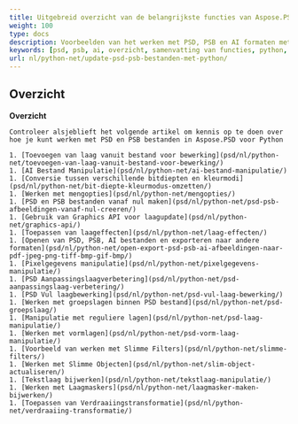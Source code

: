 ```yaml
---
title: Uitgebreid overzicht van de belangrijkste functies van Aspose.PSD voor Python
weight: 100
type: docs
description: Voorbeelden van het werken met PSD, PSB en AI formaten met behulp van Python
keywords: [psd, psb, ai, overzicht, samenvatting van functies, python, codevoorbeeld]
url: nl/python-net/update-psd-psb-bestanden-met-python/
---
```


## **Overzicht**

**Overzicht**
	
	Controleer alsjeblieft het volgende artikel om kennis op te doen over hoe je kunt werken met PSD en PSB bestanden in Aspose.PSD voor Python
	
	1. [Toevoegen van laag vanuit bestand voor bewerking](psd/nl/python-net/toevoegen-van-laag-vanuit-bestand-voor-bewerking/) 
	1. [AI Bestand Manipulatie](psd/nl/python-net/ai-bestand-manipulatie/) 
	1. [Conversie tussen verschillende bitdiepten en kleurmodi](psd/nl/python-net/bit-diepte-kleurmodus-omzetten/) 
	1. [Werken met mengopties](psd/nl/python-net/mengopties/) 
	1. [PSD en PSB bestanden vanaf nul maken](psd/nl/python-net/psd-psb-afbeeldingen-vanaf-nul-creeren/) 	
	1. [Gebruik van Graphics API voor laagupdate](psd/nl/python-net/graphics-api/) 
	1. [Toepassen van laageffecten](psd/nl/python-net/laag-effecten/) 
	1. [Openen van PSD, PSB, AI bestanden en exporteren naar andere formaten](psd/nl/python-net/open-export-psd-psb-ai-afbeeldingen-naar-pdf-jpeg-png-tiff-bmp-gif-bmp/) 
	1. [Pixelgegevens manipulatie](psd/nl/python-net/pixelgegevens-manipulatie/) 
	1. [PSD Aanpassingslaagverbetering](psd/nl/python-net/psd-aanpassingslaag-verbetering/) 
	1. [PSD Vul laagbewerking](psd/nl/python-net/psd-vul-laag-bewerking/) 
	1. [Werken met groepslagen binnen PSD bestand](psd/nl/python-net/psd-groepslaag/) 
	1. [Manipulatie met reguliere lagen](psd/nl/python-net/psd-laag-manipulatie/) 
	1. [Werken met vormlagen](psd/nl/python-net/psd-vorm-laag-manipulatie/) 
	1. [Voorbeeld van werken met Slimme Filters](psd/nl/python-net/slimme-filters/) 
	1. [Werken met Slimme Objecten](psd/nl/python-net/slim-object-actualiseren/) 
	1. [Tekstlaag bijwerken](psd/nl/python-net/tekstlaag-manipulatie/) 
	1. [Werken met Laagmaskers](psd/nl/python-net/laagmasker-maken-bijwerken/) 	
	1. [Toepassen van Verdraaiingstransformatie](psd/nl/python-net/verdraaiing-transformatie/)
